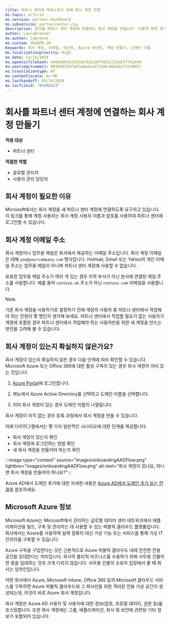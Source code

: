 ```yaml
---
title: 파트너 센터에 액세스하기 위해 회사 계정 연결
ms.topic: article
ms.service: partner-dashboard
ms.subservice: partnercenter-csp
description: 회사를 파트너 센터 계정에 연결하는 회사 계정을 만듭니다. 이렇게 하면 회사 직원이 파트너 센터에 액세스할 수 있습니다.
author: LauraBrenner
ms.author: labrenne
ms.custom: SEOAPR.20
Keywords: 회사 계정, 이메일, 테넌트, Azure 테넌트, 계정 만들기, 도메인 이름
ms.localizationpriority: high
ms.date: 11/25/2019
ms.openlocfilehash: e46be80cb39233e7632a97fd511232d5ff762499
ms.sourcegitcommit: 093039319fab2a44ab147159bc4be832f1330d57
ms.translationtype: HT
ms.contentlocale: ko-KR
ms.lasthandoff: 05/14/2020
ms.locfileid: "83394213"
---
```

# <a name="create-a-work-account-that-links-your-company-to-your-partner-center-account"></a>회사를 파트너 센터 계정에 연결하는 회사 계정 만들기

**적용 대상**

- 파트너 센터

**적절한 역할**

- 글로벌 관리자
- 사용자 관리 담당자

## <a name="why-you-need-a-work-account"></a>회사 계정이 필요한 이유

Microsoft에서는 회사 계정을 새 파트너 센터 계정에 연결하도록 요구하고 있습니다. 이 링크를 통해 계정 사용자는 회사 계정 사용자 이름과 암호를 사용하여 파트너 센터에 로그인할 수 있습니다.

## <a name="the-work-account-email-address"></a>회사 계정 이메일 주소

회사 계정이나 업무용 메일은 회사에서 제공하는 이메일 주소입니다. 회사 계정 이메일은 대해 `you@yourcompany.com` 형식입니다. Hotmail, Gmail 또는 Yahoo의 개인 이메일 주소는 업무용 메일이 아니며 파트너 센터 계정에 사용할 수 없습니다.

유효한 업무용 메일 주소가 여러 개 있는 경우 지역 부서가 아닌 본사에 연결된 메일 주소를 사용합니다. 예를 들어 `contoso.uk` 주소가 아닌 `contoso.com` 이메일을 사용합니다.

> [!NOTE]  
> 기존 회사 계정을 사용하기로 결정하기 전에 계정의 사용자 중 파트너 센터에서 작업해야 하는 인원이 몇 명인지 생각해 보세요. 파트너 센터에서 작업할 필요가 없는 사용자가 계정에 포함된 경우 파트너 센터에서 작업해야 하는 사용자만을 위한 새 계정을 만드는 방안을 고려해 볼 수 있습니다.

## <a name="not-sure-if-your-company-already-has-a-work-account"></a>회사 계정이 있는지 확실하지 않은가요?

회사 계정이 있는지 확실하지 않은 경우 다음 단계에 따라 확인할 수 있습니다. Microsoft Azure 또는 Office 365에 대한 활성 구독이 있는 경우 회사 계정이 이미 있는 것입니다.

1. [Azure Portal](https://portal.azure.com)에 로그인합니다.

2. 메뉴에서 Azure Active Directory를 선택하고 도메인 이름을 선택합니다.

3. 이미 회사 계정이 있는 경우 도메인 이름이 나열됩니다.

회사 계정이 아직 없는 경우 등록 과정에서 회사 계정을 만들 수 있습니다.

아래 다이어그램에서는 몇 가지 일반적인 시나리오에 대한 단계를 제공합니다.

- 회사 계정이 있는지 확인
- 회사 계정에 로그인하는 방법 확인
- 새 회사 계정을 만들어야 하는지 확인

:::image type="content" source="images/onboardingAADFlow.png" lightbox="images/onboardingAADFlow.png" alt-text="회사 계정이 있나요, 아니면 회사 계정을 만들어야 하나요?":::

Azure AD에서 도메인 추가에 대한 자세한 내용은 [Azure AD에서 도메인 추가 또는 연결](https://docs.microsoft.com/azure/active-directory/active-directory-add-domain)을 참조하세요.

## <a name="about-microsoft-azure"></a>Microsoft Azure 정보

Microsoft Azure는 Microsoft에서 관리하는 글로벌 데이터 센터 네트워크에서 애플리케이션을 빌드, 구축 및 관리하는 데 사용할 수 있는 퍼블릭 클라우드 플랫폼입니다. 회사에서는 Azure를 사용하여 실제 컴퓨터 대신 가상 기능 또는 서비스를 통해 가상 IT 인프라를 구축할 수 있습니다.

Azure 구독을 구입한다는 것은 근본적으로 Azure 퍼블릭 클라우드 내에 안전한 전용 공간을 임대한다는 의미입니다. 회사의 물리적 비즈니스를 수용하기 위해 사무용 건물의 한 층을 임대하는 것과 크게 다르지 않습니다. 사무용 건물의 소유자 입장에서 볼 때 회사는 임차인입니다.

어떤 회사에서 Azure, Microsoft Intune, Office 365 등의 Microsoft 클라우드 서비스를 구독하면 Azure 퍼블릭 클라우드에 그 회사만을 위한 격리된 전용 가상 공간이 생성되는데, 이것이 바로 Azure 회사 계정입니다.

회사 계정은 Azure AD 사용자 및 사용자에 대한 정보(암호, 프로필 데이터, 권한 등)를 호스팅합니다. 또한 회사 계정에는 그룹, 애플리케이션, 회사 및 보안에 관련된 기타 정보가 포함되어 있습니다.

